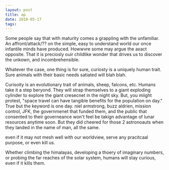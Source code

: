 ```yaml
---
layout: post
title: ap
date: 2018-05-17
tags:
---
```

Some people say that with maturity comes a grappling with the unfamiliar. An affront/attack/?? on the simple, easy to understand world our once infantile minds have produced. Howwvre some may argue the axact opposite. That it is preciosly ouir childlike wonder that drives us to discover the unkown, and incombrehensible.

Whatever the case, one thing is for sure, curiosty is a uniquely human trait. Sure animals with their basic needs satiated will blah blah. 

Curisoity is an evolutionary trait of animals, sheep, falcons, etc. Humans take it a step beryond. They will strap themselves to a giant exploding cylinder to explore the giant cresecnet in the night sky. But, you miight protest, "space travel can have tangible benefits for the population on day." True but the keyword is one day. niel armstrong, buzz aldrien, mission control, JFK, the governmenet that funded them, and the public that consented to their governeance won't feel be takign advantage of lunar resources anytime soon. But they did cheered for those 2 astronoauts when they landed in the name of man, all the same.

even if it may not mesh well with our worldview, serve any pracitcaal purpose, or even kill us.

Whether climbing the himalayas, developing a thoery of imaginary numbers, or probing the far reaches of the solar system, humans will stay curious, even if it kills them.
